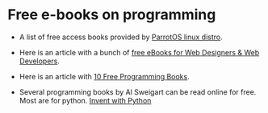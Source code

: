 # Free e-books on programming

* A list of free access books provided by [ParrotOS linux distro](https://archive.parrotsec.org/parrot/misc/openbooks/programming/).

* Here is an article with a bunch of [free eBooks for Web Designers & Web Developers](https://medium.com/web-development-zone/top-free-ebooks-for-web-designers-web-developers-f8c6a70465ad).

* Here is an article with [10 Free Programming Books](https://tutorialzine.com/2018/01/10-free-programming-books-you-should-read-in-2018).

* Several programming books by Al Sweigart can be read online for free.  Most are for python. [Invent with Python](https://inventwithpython.com/)
